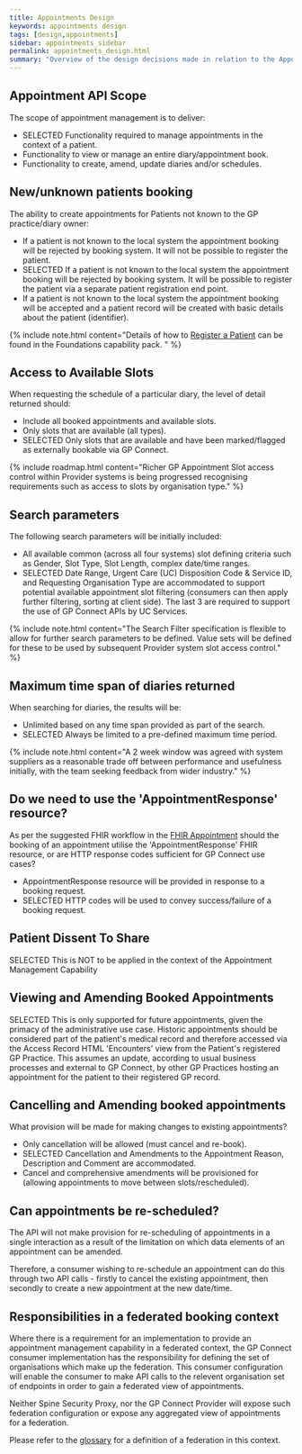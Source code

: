 ```yaml
---
title: Appointments Design
keywords: appointments design
tags: [design,appointments]
sidebar: appointments_sidebar
permalink: appointments_design.html
summary: "Overview of the design decisions made in relation to the Appointment Management capability."
---
```


## Appointment API Scope ##

The scope of appointment management is to deliver:

- <span class="label label-success">SELECTED</span> Functionality required to manage appointments in the context of a patient.
- Functionality to view or manage an entire diary/appointment book.
- Functionality to create, amend, update diaries and/or schedules.

## New/unknown patients booking ##

The ability to create appointments for Patients not known to the GP practice/diary owner:

- If a patient is not known to the local system the appointment booking will be rejected by booking system. It will not be possible to register the patient.
- <span class="label label-success">SELECTED</span> If a patient is not known to the local system the appointment booking will be rejected by booking system. It will be possible to register the patient via a separate patient registration end point.
- If a patient is not known to the local system the appointment booking will be accepted and a patient record will be created with basic details about the patient (identifier).

{% include note.html content="Details of how to [Register a Patient](foundations_use_case_register_a_patient.html) can be found in the Foundations capability pack. " %}

## Access to Available Slots ##

When requesting the schedule of a particular diary, the level of detail returned should:

- Include all booked appointments and available slots.
- Only slots that are available (all types).
- <span class="label label-success">SELECTED</span> Only slots that are available and have been marked/flagged as externally bookable via GP Connect.

{% include roadmap.html content="Richer GP Appointment Slot access control within Provider systems is being progressed recognising requirements such as access to slots by organisation type." %}

## Search parameters ##

The following search parameters will be initially included:

- All available common (across all four systems) slot defining criteria such as Gender, Slot Type, Slot Length, complex date/time ranges.
- <span class="label label-success">SELECTED</span> Date Range,  Urgent Care (UC) Disposition Code & Service ID, and Requesting Organisation Type are accommodated to support potential available appointment slot filtering (consumers can then apply further filtering, sorting at client side).  The last 3 are required to support the use of GP Connect APIs by UC Services.  

{% include note.html content="The Search Filter specification is flexible to allow for further search parameters to be defined. Value sets will be defined for these to be used by subsequent Provider system slot access control." %}


## Maximum time span of diaries returned ##

When searching for diaries, the results will be:

- Unlimited based on any time span provided as part of the search.
- <span class="label label-success">SELECTED</span> Always be limited to a pre-defined maximum time period.

{% include note.html content="A 2 week window was agreed with system suppliers as a reasonable trade off between performance and usefulness initially, with the team seeking feedback from wider industry." %}

## Do we need to use the 'AppointmentResponse' resource? ##

As per the suggested FHIR workflow in the [FHIR Appointment](https://www.hl7.org/fhir/STU3/appointment.html) should the booking of an appointment utilise the 'AppointmentResponse' FHIR resource, or are HTTP response codes sufficient for GP Connect use cases?

- AppointmentResponse resource will be provided in response to a booking request.
- <span class="label label-success">SELECTED</span> HTTP codes will be used to convey success/failure of a booking request.

## Patient Dissent To Share ##

<span class="label label-success">SELECTED</span> This is NOT to be applied in the context of the Appointment Management Capability

## Viewing and Amending Booked Appointments ##

<span class="label label-success">SELECTED</span> This is only supported for future appointments, given the primacy of the administrative use case.  Historic appointments should be considered part of the patient's medical record and therefore accessed via the Access Record HTML 'Encounters' view from the Patient's registered GP Practice.  This assumes an update, according to usual business processes and external to GP Connect, by other GP Practices hosting an appointment for the patient to their registered GP record.  

## Cancelling and Amending booked appointments ##

What provision will be made for making changes to existing appointments?

- Only cancellation will be allowed (must cancel and re-book).
- <span class="label label-success">SELECTED</span> Cancellation and Amendments to the Appointment Reason, Description and Comment are accommodated.
- Cancel and comprehensive amendments will be provisioned for (allowing appointments to move between slots/rescheduled).

## Can appointments be re-scheduled? ##

The API will not make provision for re-scheduling of appointments in a single interaction as a result of the limitation on which data elements of an appointment can be amended.

Therefore, a consumer wishing to re-schedule an appointment can do this through two API calls - firstly to cancel the existing appointment, then secondly to create a new appointment at the new date/time.

## Responsibilities in a federated booking context

Where there is a requirement for an implementation to provide an appointment management capability in a federated context, the GP Connect consumer implementation has the responsibility for defining the set of organisations which make up the federation. This consumer configuration will enable the consumer to make API calls to the relevent organisation set of endpoints in order to gain a federated view of appointments.

Neither Spine Security Proxy, nor the GP Connect Provider will expose such federation configuration or expose any aggregated view of appointments for a federation.

Please refer to the [glossary](overview_glossary.html) for a definition of a federation in this context.
